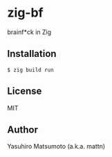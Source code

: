 # zig-bf

brainf\*ck in Zig

## Installation

```
$ zig build run
```

## License

MIT

## Author

Yasuhiro Matsumoto (a.k.a. mattn)
